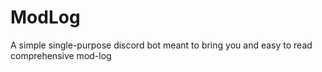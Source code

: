# ModLog
A simple single-purpose discord bot meant to bring you and easy to read comprehensive mod-log

